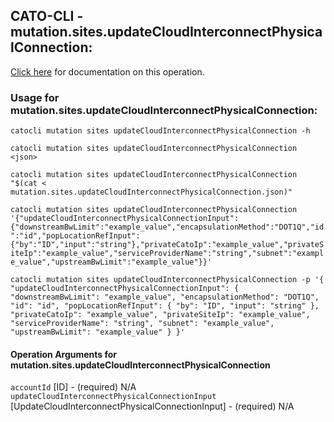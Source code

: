 
## CATO-CLI - mutation.sites.updateCloudInterconnectPhysicalConnection:
[Click here](https://api.catonetworks.com/documentation/#mutation-mutation.sites.updateCloudInterconnectPhysicalConnection) for documentation on this operation.

### Usage for mutation.sites.updateCloudInterconnectPhysicalConnection:

`catocli mutation sites updateCloudInterconnectPhysicalConnection -h`

`catocli mutation sites updateCloudInterconnectPhysicalConnection <json>`

`catocli mutation sites updateCloudInterconnectPhysicalConnection "$(cat < mutation.sites.updateCloudInterconnectPhysicalConnection.json)"`

`catocli mutation sites updateCloudInterconnectPhysicalConnection '{"updateCloudInterconnectPhysicalConnectionInput":{"downstreamBwLimit":"example_value","encapsulationMethod":"DOT1Q","id":"id","popLocationRefInput":{"by":"ID","input":"string"},"privateCatoIp":"example_value","privateSiteIp":"example_value","serviceProviderName":"string","subnet":"example_value","upstreamBwLimit":"example_value"}}'`

`catocli mutation sites updateCloudInterconnectPhysicalConnection -p '{
    "updateCloudInterconnectPhysicalConnectionInput": {
        "downstreamBwLimit": "example_value",
        "encapsulationMethod": "DOT1Q",
        "id": "id",
        "popLocationRefInput": {
            "by": "ID",
            "input": "string"
        },
        "privateCatoIp": "example_value",
        "privateSiteIp": "example_value",
        "serviceProviderName": "string",
        "subnet": "example_value",
        "upstreamBwLimit": "example_value"
    }
}'`


#### Operation Arguments for mutation.sites.updateCloudInterconnectPhysicalConnection ####

`accountId` [ID] - (required) N/A    
`updateCloudInterconnectPhysicalConnectionInput` [UpdateCloudInterconnectPhysicalConnectionInput] - (required) N/A    
